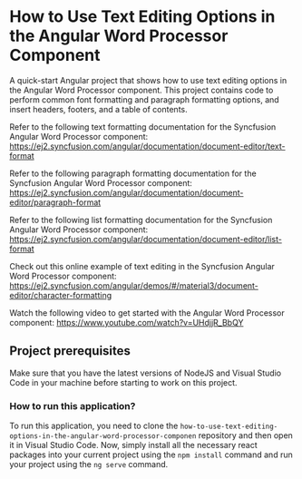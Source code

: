 # How to Use Text Editing Options in the Angular Word Processor Component

A quick-start Angular project that shows how to use text editing options in the Angular Word Processor component. This project contains code to perform common font formatting and paragraph formatting options, and insert headers, footers, and a table of contents.

Refer to the following text formatting documentation for the Syncfusion Angular Word Processor component: 
https://ej2.syncfusion.com/angular/documentation/document-editor/text-format

Refer to the following paragraph formatting documentation for the Syncfusion Angular Word Processor component: 
https://ej2.syncfusion.com/angular/documentation/document-editor/paragraph-format 

Refer to the following list formatting documentation for the Syncfusion Angular Word Processor component: 
https://ej2.syncfusion.com/angular/documentation/document-editor/list-format

Check out this online example of text editing in the Syncfusion Angular Word Processor component:
https://ej2.syncfusion.com/angular/demos/#/material3/document-editor/character-formatting 

Watch the following video to get started with the Angular Word Processor component:
https://www.youtube.com/watch?v=UHdjjR_BbQY  

## Project prerequisites

Make sure that you have the latest versions of NodeJS and Visual Studio Code in your machine before starting to work on this project.

### How to run this application?

To run this application, you need to clone the `how-to-use-text-editing-options-in-the-angular-word-processor-componen` repository and then open it in Visual Studio Code. Now, simply install all the necessary react packages into your current project using the `npm install` command and run your project using the `ng serve` command.
